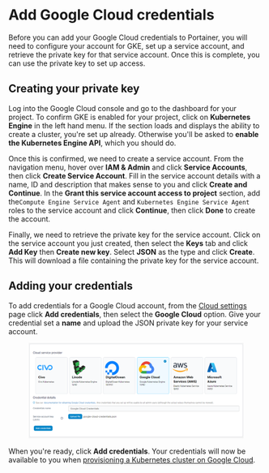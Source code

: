 # Add Google Cloud credentials

Before you can add your Google Cloud credentials to Portainer, you will need to configure your account for GKE, set up a service account, and retrieve the private key for that service account. Once this is complete, you can use the private key to set up access.

## Creating your private key

Log into the Google Cloud console and go to the dashboard for your project. To confirm GKE is enabled for your project, click on **Kubernetes Engine** in the left hand menu. If the section loads and displays the ability to create a cluster, you're set up already. Otherwise you'll be asked to **enable the Kubernetes Engine API**, which you should do.

Once this is confirmed, we need to create a service account. From the navigation menu, hover over **IAM & Admin** and click **Service Accounts**, then click **Create Service Account**. Fill in the service account details with a name, ID and description that makes sense to you and click **Create and Continue**. In the **Grant this service account access to project** section, add the`Compute Engine Service Agent` and `Kubernetes Engine Service Agent` roles to the service account and click **Continue**, then click **Done** to create the account.

Finally, we need to retrieve the private key for the service account. Click on the service account you just created, then select the **Keys** tab and click **Add Key** then **Create new key**. Select **JSON** as the type and click **Create**. This will download a file containing the private key for the service account.

## Adding your credentials

To add credentials for a Google Cloud account, from the [Cloud settings](./) page click **Add credentials**, then select the **Google Cloud** option. Give your credential set a **name** and upload the JSON private key for your service account.

<figure><img src="../../../.gitbook/assets/2.15-settings-cloud-googlecloud-add.png" alt=""><figcaption></figcaption></figure>

When you're ready, click **Add credentials**. Your credentials will now be available to you when [provisioning a Kubernetes cluster on Google Cloud](../../../start/agent/kaas/gke.md).
